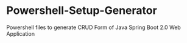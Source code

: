 # Powershell-Setup-Generator
 Powershell files to generate CRUD Form of Java Spring Boot 2.0 Web Application

